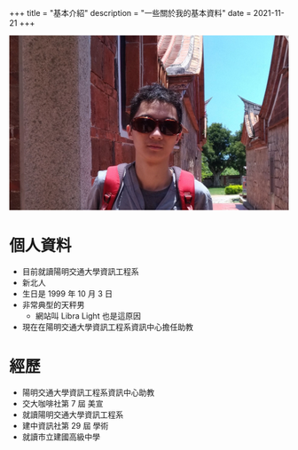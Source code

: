 +++
title = "基本介紹"
description = "一些關於我的基本資料"
date = 2021-11-21
+++

![](cover.jpg)

# 個人資料
- 目前就讀陽明交通大學資訊工程系
- 新北人
- 生日是 1999 年 10 月 3 日
- 非常典型的天秤男
    - 網站叫 Libra Light 也是這原因
- 現在在陽明交通大學資訊工程系資訊中心擔任助教

# 經歷
- 陽明交通大學資訊工程系資訊中心助教
- 交大咖啡社第 7 屆 美宣
- 就讀陽明交通大學資訊工程系
- 建中資訊社第 29 屆 學術
- 就讀市立建國高級中學
